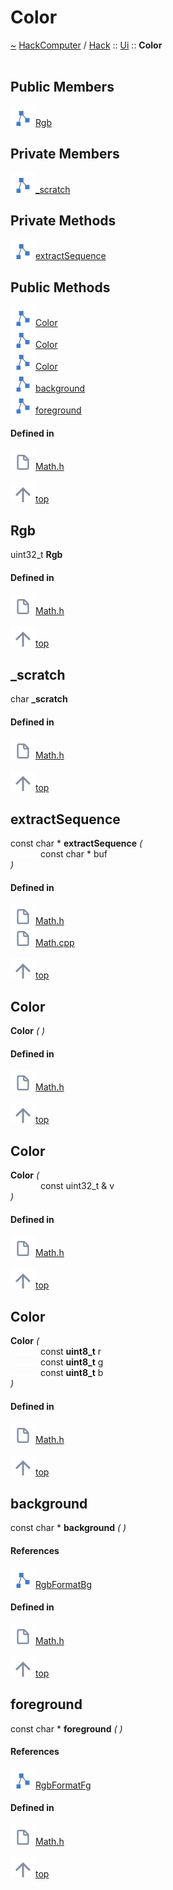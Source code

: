 <a id="color"></a>
<h1>Color</h1>
<a id="a01330"></a>
<a href="https://github.com/CharlesCarley/HackComputer#~">~</a>
<a href="index.md#index">HackComputer</a>
<span class="inline-text">/</span>
<a href="a00906.md#hack">Hack</a>
<span class="inline-text">::</span>
<a href="a00920.md#ui">Ui</a>
<span class="inline-text">::</span>
<span class="bold-text"><b>Color</b></span>
<br/>
<br/>
<a id="public-members"></a>
<h2>Public Members</h2>
<span class="icon-list-item"><a href="#rgb" class="icon-list-item"><img src="../images/class.svg" class="icon-list-item"/><span class="icon-list-item">Rgb</span>
</a>
</span>
<br/>
<a id="private-members"></a>
<h2>Private Members</h2>
<span class="icon-list-item"><a href="#_scratch" class="icon-list-item"><img src="../images/class.svg" class="icon-list-item"/><span class="icon-list-item">_scratch</span>
</a>
</span>
<br/>
<a id="private-methods"></a>
<h2>Private Methods</h2>
<span class="icon-list-item"><a href="#extractsequence" class="icon-list-item"><img src="../images/class.svg" class="icon-list-item"/><span class="icon-list-item">extractSequence</span>
</a>
</span>
<br/>
<a id="public-methods"></a>
<h2>Public Methods</h2>
<span class="icon-list-item"><a href="#color" class="icon-list-item"><img src="../images/class.svg" class="icon-list-item"/><span class="icon-list-item">Color</span>
</a>
</span>
<br/>
<span class="icon-list-item"><a href="#color" class="icon-list-item"><img src="../images/class.svg" class="icon-list-item"/><span class="icon-list-item">Color</span>
</a>
</span>
<br/>
<span class="icon-list-item"><a href="#color" class="icon-list-item"><img src="../images/class.svg" class="icon-list-item"/><span class="icon-list-item">Color</span>
</a>
</span>
<br/>
<span class="icon-list-item"><a href="#background" class="icon-list-item"><img src="../images/class.svg" class="icon-list-item"/><span class="icon-list-item">background</span>
</a>
</span>
<br/>
<span class="icon-list-item"><a href="#foreground" class="icon-list-item"><img src="../images/class.svg" class="icon-list-item"/><span class="icon-list-item">foreground</span>
</a>
</span>
<br/>
<a id="defined-in"></a>
<h4>Defined in</h4>
<span class="icon-list-item"><a href="https://github.com/CharlesCarley/HackComputer/blob/master/Source/Utils/UserInterface/Math.h#L155" class="icon-list-item"><img src="../images/file.svg" class="icon-list-item"/><span class="icon-list-item">Math.h</span>
</a>
</span>
<br/>
<br/>
<span class="icon-list-item"><a href="#color" class="icon-list-item"><img src="../images/jumpToTop.svg" class="icon-list-item"/><span class="icon-list-item">top</span>
</a>
</span>
<a id="rgb"></a>
<h2>Rgb</h2>
<span class="inline-text">uint32_t</span>
<span class="bold-text"><b>Rgb</b></span>
<br/>
<a id="defined-in"></a>
<h4>Defined in</h4>
<span class="icon-list-item"><a href="https://github.com/CharlesCarley/HackComputer/blob/master/Source/Utils/UserInterface/Math.h#L157" class="icon-list-item"><img src="../images/file.svg" class="icon-list-item"/><span class="icon-list-item">Math.h</span>
</a>
</span>
<br/>
<br/>
<span class="icon-list-item"><a href="#color" class="icon-list-item"><img src="../images/jumpToTop.svg" class="icon-list-item"/><span class="icon-list-item">top</span>
</a>
</span>
<br/>
<a id="_scratch"></a>
<h2>_scratch</h2>
<span class="inline-text">char</span>
<span class="bold-text"><b>_scratch</b></span>
<br/>
<a id="defined-in"></a>
<h4>Defined in</h4>
<span class="icon-list-item"><a href="https://github.com/CharlesCarley/HackComputer/blob/master/Source/Utils/UserInterface/Math.h#L160" class="icon-list-item"><img src="../images/file.svg" class="icon-list-item"/><span class="icon-list-item">Math.h</span>
</a>
</span>
<br/>
<br/>
<span class="icon-list-item"><a href="#color" class="icon-list-item"><img src="../images/jumpToTop.svg" class="icon-list-item"/><span class="icon-list-item">top</span>
</a>
</span>
<br/>
<a id="extractsequence"></a>
<h2>extractSequence</h2>
<span class="inline-text">const char *</span>
<span class="bold-text"><b>extractSequence</b></span>
<span class="italic-text"><i>(</i></span>
<div class="paragraph">
<span class="paragraph"><img src="../images/horSpace24px.svg"/><span class="inline-text">const char *</span>
<span class="inline-text">buf</span>
</span>
</div>
<span class="italic-text"><i>)</i></span>
<a id="defined-in"></a>
<h4>Defined in</h4>
<span class="icon-list-item"><a href="https://github.com/CharlesCarley/HackComputer/blob/master/Source/Utils/UserInterface/Math.h#L162" class="icon-list-item"><img src="../images/file.svg" class="icon-list-item"/><span class="icon-list-item">Math.h</span>
</a>
</span>
<br/>
<span class="icon-list-item"><a href="https://github.com/CharlesCarley/HackComputer/blob/master/Source/Utils/UserInterface/Math.cpp#L27" class="icon-list-item"><img src="../images/file.svg" class="icon-list-item"/><span class="icon-list-item">Math.cpp</span>
</a>
</span>
<br/>
<br/>
<span class="icon-list-item"><a href="#color" class="icon-list-item"><img src="../images/jumpToTop.svg" class="icon-list-item"/><span class="icon-list-item">top</span>
</a>
</span>
<br/>
<a id="color"></a>
<h2>Color</h2>
<span class="bold-text"><b>Color</b></span>
<span class="italic-text"><i>(</i></span>
<span class="italic-text"><i>)</i></span>
<a id="defined-in"></a>
<h4>Defined in</h4>
<span class="icon-list-item"><a href="https://github.com/CharlesCarley/HackComputer/blob/master/Source/Utils/UserInterface/Math.h#L165" class="icon-list-item"><img src="../images/file.svg" class="icon-list-item"/><span class="icon-list-item">Math.h</span>
</a>
</span>
<br/>
<br/>
<span class="icon-list-item"><a href="#color" class="icon-list-item"><img src="../images/jumpToTop.svg" class="icon-list-item"/><span class="icon-list-item">top</span>
</a>
</span>
<br/>
<a id="color"></a>
<h2>Color</h2>
<span class="bold-text"><b>Color</b></span>
<span class="italic-text"><i>(</i></span>
<div class="paragraph">
<span class="paragraph"><img src="../images/horSpace24px.svg"/><span class="inline-text">const uint32_t &amp;</span>
<span class="inline-text">v</span>
</span>
</div>
<span class="italic-text"><i>)</i></span>
<a id="defined-in"></a>
<h4>Defined in</h4>
<span class="icon-list-item"><a href="https://github.com/CharlesCarley/HackComputer/blob/master/Source/Utils/UserInterface/Math.h#L167" class="icon-list-item"><img src="../images/file.svg" class="icon-list-item"/><span class="icon-list-item">Math.h</span>
</a>
</span>
<br/>
<br/>
<span class="icon-list-item"><a href="#color" class="icon-list-item"><img src="../images/jumpToTop.svg" class="icon-list-item"/><span class="icon-list-item">top</span>
</a>
</span>
<br/>
<a id="color"></a>
<h2>Color</h2>
<span class="bold-text"><b>Color</b></span>
<span class="italic-text"><i>(</i></span>
<div class="paragraph">
<span class="paragraph"><img src="../images/horSpace24px.svg"/><span class="inline-text">const </span>
<span class="bold-text"><b>uint8_t</b></span>
<span class="inline-text">r</span>
</span>
</div>
<div class="paragraph">
<span class="paragraph"><img src="../images/horSpace24px.svg"/><span class="inline-text">const </span>
<span class="bold-text"><b>uint8_t</b></span>
<span class="inline-text">g</span>
</span>
</div>
<div class="paragraph">
<span class="paragraph"><img src="../images/horSpace24px.svg"/><span class="inline-text">const </span>
<span class="bold-text"><b>uint8_t</b></span>
<span class="inline-text">b</span>
</span>
</div>
<span class="italic-text"><i>)</i></span>
<a id="defined-in"></a>
<h4>Defined in</h4>
<span class="icon-list-item"><a href="https://github.com/CharlesCarley/HackComputer/blob/master/Source/Utils/UserInterface/Math.h#L172" class="icon-list-item"><img src="../images/file.svg" class="icon-list-item"/><span class="icon-list-item">Math.h</span>
</a>
</span>
<br/>
<br/>
<span class="icon-list-item"><a href="#color" class="icon-list-item"><img src="../images/jumpToTop.svg" class="icon-list-item"/><span class="icon-list-item">top</span>
</a>
</span>
<br/>
<a id="background"></a>
<h2>background</h2>
<span class="inline-text">const char *</span>
<span class="bold-text"><b>background</b></span>
<span class="italic-text"><i>(</i></span>
<span class="italic-text"><i>)</i></span>
<a id="references"></a>
<h4>References</h4>
<div class="paragraph">
<span class="paragraph"><img src="../images/class.svg"/><a href="a00920.md#rgbformatbg">RgbFormatBg</a>
</span>
</div>
<a id="defined-in"></a>
<h4>Defined in</h4>
<span class="icon-list-item"><a href="https://github.com/CharlesCarley/HackComputer/blob/master/Source/Utils/UserInterface/Math.h#L184" class="icon-list-item"><img src="../images/file.svg" class="icon-list-item"/><span class="icon-list-item">Math.h</span>
</a>
</span>
<br/>
<br/>
<span class="icon-list-item"><a href="#color" class="icon-list-item"><img src="../images/jumpToTop.svg" class="icon-list-item"/><span class="icon-list-item">top</span>
</a>
</span>
<br/>
<a id="foreground"></a>
<h2>foreground</h2>
<span class="inline-text">const char *</span>
<span class="bold-text"><b>foreground</b></span>
<span class="italic-text"><i>(</i></span>
<span class="italic-text"><i>)</i></span>
<a id="references"></a>
<h4>References</h4>
<div class="paragraph">
<span class="paragraph"><img src="../images/class.svg"/><a href="a00920.md#rgbformatfg">RgbFormatFg</a>
</span>
</div>
<a id="defined-in"></a>
<h4>Defined in</h4>
<span class="icon-list-item"><a href="https://github.com/CharlesCarley/HackComputer/blob/master/Source/Utils/UserInterface/Math.h#L179" class="icon-list-item"><img src="../images/file.svg" class="icon-list-item"/><span class="icon-list-item">Math.h</span>
</a>
</span>
<br/>
<br/>
<span class="icon-list-item"><a href="#color" class="icon-list-item"><img src="../images/jumpToTop.svg" class="icon-list-item"/><span class="icon-list-item">top</span>
</a>
</span>
<br/>
</div>
</div>
</body>
</html>
